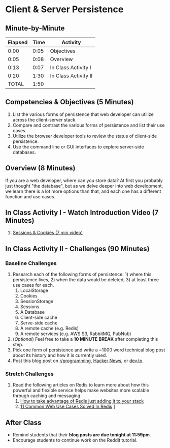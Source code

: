 # Client & Server Persistence

## Minute-by-Minute

| **Elapsed** | **Time**  | **Activity**              |
| ----------- | --------- | ------------------------- |
| 0:00        | 0:05      | Objectives                |
| 0:05        | 0:08      | Overview                  |
| 0:13        | 0:07      | In Class Activity I       |
| 0:20        | 1:30      | In Class Activity II      |
| TOTAL       | 1:50      |                           |

## Competencies & Objectives (5 Minutes)

1. List the various forms of persistence that web developer can utilize across the client-server stack.
1. Compare and contrast the various forms of persistence and list their use cases.
1. Utilize the browser developer tools to review the status of client-side persistence.
1. Use the command line or GUI interfaces to explore server-side databases.

## Overview (8 Minutes)

If you are a web developer, where can you store data? At first you probably just thought "the database", but as we delve deeper into web development, we learn there is a lot more options than that, and each one has a different function and use cases.

## In Class Activity I -  Watch Introduction Video (7 Minutes)

1. [Sessions & Cookies (7 min video)](https://www.youtube.com/watch?v=64veb6tKTm0)

## In Class Activity II - Challenges (90 Minutes)

### Baseline Challenges

1. Research each of the following forms of persistence: 1) where this persistence lives, 2) when the data would be deleted, 3) at least three use cases for each.
    1. LocalStorage
    1. Cookies
    1. SessionStorage
    1. Sessions
    1. A Database
    1. Client-side cache
    1. Serve-side cache
    1. A remote cache (e.g. Redis)
    1. A remote services (e.g. AWS S3, RabbitMQ, PubNub)
1. (_Optional_) Feel free to take a **10 MINUTE BREAK** after completing this step.
1. Pick one form of persistence and write a ~1000 word technical blog post about its history and how it is currently used.
1. Post this blog post on [r/programming](https://www.reddit.com/r/programming/), [Hacker News](https://news.ycombinator.com), or [dev.to](https://dev.to).

### Stretch Challenges

1. Read the following articles on Redis to learn more about how this powerful and flexible service helps make websites more scalable through caching and messaging.
    1. [How to take advantage of Redis just adding it to your stack](http://oldblog.antirez.com/post/take-advantage-of-redis-adding-it-to-your-stack.html)
    1. [11 Common Web Use Cases Solved In Redis](http://highscalability.com/blog/2011/7/6/11-common-web-use-cases-solved-in-redis.html)
]

## After Class

* Remind students that their **blog posts are due tonight at 11:59pm**.
* Encourage students to continue work on the Reddit tutorial.
